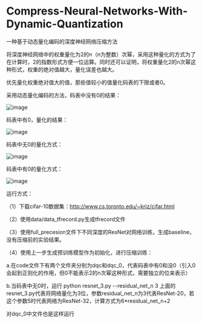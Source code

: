 # Compress-Neural-Networks-With-Dynamic-Quantization
一种基于动态量化编码的深度神经网络压缩方法

将深度神经网络中的权重量化为2的n（n为整数）次幂，采用这种量化的方式为了在计算时，2的指数形式方便一位运算。同时还可以证明，将权重量化2的n次幂这种形式，权重的绝对值越大，量化误差也越大。

优先量化权重绝对值大的值，那些值较小的值量化码表的下限或者0。

采用动态量化编码的方法，码表中没有0的结果：

![image](https://github.com/chuanraoCV/Compress-Neural-Networks-With-Dynamic-Quantization/tree/master/reasult/结果.png)

码表中有0，量化的结果：

![image](https://github.com/chuanraoCV/Compress-Neural-Networks-With-Dynamic-Quantization/tree/master/reasult/结果1.png)


码表中无0的量化方式：

![image](https://github.com/chuanraoCV/Compress-Neural-Networks-With-Dynamic-Quantization/tree/master/reasult/公式1.png)

码表中有0的量化方式：

![image](https://github.com/chuanraoCV/Compress-Neural-Networks-With-Dynamic-Quantization/tree/master/reasult/公式.png)

运行方式：

（1）下载cifar-10数据集：http://www.cs.toronto.edu/~kriz/cifar.html

（2）使用data/data_tfrecord.py生成tfrecord文件

（3）使用full_precesion文件下不同深度的ResNet对网络训练，生成baseline，没有压缩前的实验结果。

（4）使用上一步生成预训练模型作为初始化，进行压缩训练：
  
   a.在code文件下有两个文件夹分别为dqc和dqc_0，代表码表中有0和没0（引入0会起到正则化的作用，但0不能表示2的n次幂这种形式，需要独立的位来表示）
   
   b.当码表中无0时，运行 python resnet_3.py --residual_net_n 3 
   上面的resnet_3.py代表将网络量化为3位，参数residual_net_n为3代表ResNet-20，若这个参数5时代表网络为ResNet-32，计算方式为6*residual_net_n+2
   
   对dqc_0中文件也是这样运行
   





